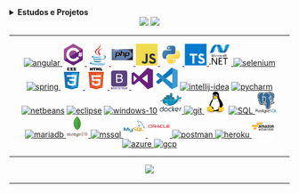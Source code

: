 <details>
    <summary><strong>Estudos e Projetos</strong></summary>
    <ul>
        <li><strong>JAVA</strong>
            <ul>
                <li><a href="https://github.com/douglasvlm/AppAgenda_Java_InterfaceSwing">Agenda Acacêmica utilizando Interface Swing & MySQL</a>
                <li><a href="https://github.com/douglasvlm/Java_Docker_PostgreSQL">API Rest de consulta de cidades do Brasil com dados comparativos</a>
                <li><a href="https://github.com/douglasvlm/Spring_Boot_Rest_API">API Rest para anotações acadêmicas</a>
                <li><a href="https://github.com/douglasvlm/Spring-Cloud-Docker-Redis-ElasticSearch">Arquitetura baseada em microsserviços usando Spring Cloud</a>
                <li><a href="https://github.com/douglasvlm/qa-bdd-java-selenium-cucumber">Behavior Driven Development - BDD com Java</a>
                <li><a href="https://github.com/douglasvlm/sys_api_rest">Desenvolvendo um sistema de gerenciamento de pessoas em API REST com Spring Boot</a>
                <li><a href="https://github.com/douglasvlm/Config-Server-Spring-Cloud">Repositório de configuração. Arquitetura baseada em microsserviços usando Spring Cloud</a>
                <li><a href="https://github.com/douglasvlm/Spring_Boot_Rest_API_2">Sistema de gerenciamento de clientes em API REST com Spring Boot</a>
                <li><a href="https://github.com/douglasvlm/Spring_Boot_Test_Rest_API">Testes unitários para validar uma API REST de gerenciamento de estoques de cerveja</a>
            </ul>
        </li>
        <li><strong>C#</strong>
            <ul>
                <li><a href="https://github.com/douglasvlm/Dio-Projeto-1-dotnet">Aplicação Simples para cadastros de veículos. Projeto 1 do Bootcamp LocalizaLabs .NET Developer</a>
                <li><a href="https://github.com/douglasvlm/Dio-Projeto-2-dotnet">Aplicação Simples para cadastros de veículos. Projeto 2 do Bootcamp LocalizaLabs .NET Developer</a>  
                <li><a href="https://github.com/douglasvlm/ApiClassificados">API .NET - Catálogo de Classificados</a>
                <li><a href="https://github.com/douglasvlm/Api_Mongo_Csharp">API.NET integrada ao MongoDB</a>
                <li><a href="https://github.com/douglasvlm/ClassificadosMVC">Cadastro de classificados .NET com EntityFrameworkCore e SQLServer</a>
                <li><a href="https://github.com/douglasvlm/Conf-Suite-Test">Configuração da Suíte de testes e aplicando testes integrados em .NET CORE</a>
                <li><a href="https://github.com/douglasvlm/CursoMVC">Criando um app Web ASP .NET MVC</a>
                <li><a href="https://github.com/douglasvlm/Api_Deploy">Desenvolvendo uma aplicação de login seguro usando ASP.NET Core MVC</a>
                <li><a href="https://github.com/douglasvlm/Implementando-stack-de-testes">Implementação de testes de unidade e integrados em um projeto .NET</a>
            </ul>
        </li>
        <li><strong>Angular / HTML / CSS / Javascript</strong>
            <ul>
                <li><a href="https://github.com/douglasvlm/Course-Angular">Aplicação com Angular</a>    
                <li><a href="https://github.com/douglasvlm/snake-game-HTML-CSS-JavaScript">Desenvolvendo o clássico jogo da cobrinha utilizando HTML, CSS e JavaScript</a>
                <li><a href="https://github.com/douglasvlm/index_instagram">Recriando a página inicial do Instagram</a>
                <li><a href="https://github.com/douglasvlm/carousel-bootcamps-dio">Recriando página do NETFLIX - Página de Bootcamps da DIO</a>
            </ul>
        </li>
        <li><strong>PHP</strong>
            <ul>
                <li><a href="https://github.com/douglasvlm/PHP_MySQL">Desenvolvimento WEB - PHP & MySQL</a>
            </ul>
        </li>
        <li><strong>Python</strong>
            <ul>
                <li><a href="https://github.com/douglasvlm/Projeto_Analise-de-dados-com-Python-e-Pandas">Análise de dados com Python e Pandas</a>    
                <li><a href="https://github.com/douglasvlm/Entrega-Desafio-Dataproc">Criando um ecossistema Hadoop totalmente gerenciado com Google Cloud Platform</a>
                <li><a href="https://github.com/douglasvlm/Aula_Python">Fundamentos de segurança da informação com Python</a>
            </ul>
        </li>              
    </ul>
</details>
<div align="center">
    <img src="https://github-readme-stats.vercel.app/api?username=douglasvlm&show_icons=true&locale=en"/>
    <img src="https://github-readme-stats.vercel.app/api/top-langs/?username=douglasvlm&layout=compact&langs_count=10"/>
</div>

  <div align="center">
      <hr/> 
      <a href="https://angular.io" target="_blank"> <img src="https://angular.io/assets/images/logos/angular/angular.svg" alt="angular" width="40" height="40"/> </a>    
      <a href="https://www.w3schools.com/cs/" target="_blank"> <img src="https://raw.githubusercontent.com/devicons/devicon/master/icons/csharp/csharp-original.svg" alt="csharp" width="40" height="40"/> </a>
      <a href="https://www.java.com" target="_blank"> <img src="https://raw.githubusercontent.com/devicons/devicon/master/icons/java/java-original.svg" alt="java" width="40" height="40"/> </a> 
      <a href="https://www.php.net" target="_blank"> <img src="https://raw.githubusercontent.com/devicons/devicon/master/icons/php/php-original.svg" alt="php" width="40" height="40"/> </a> 
      <a href="https://developer.mozilla.org/en-US/docs/Web/JavaScript" target="_blank"> <img src="https://raw.githubusercontent.com/devicons/devicon/master/icons/javascript/javascript-original.svg" alt="javascript" width="40" height="40"/> </a>
      <a href="https://www.python.org" target="_blank"> <img src="https://raw.githubusercontent.com/devicons/devicon/master/icons/python/python-original.svg" alt="python" width="40" height="40"/> </a>
      <a href="https://www.typescriptlang.org/" target="_blank"> <img src="https://raw.githubusercontent.com/devicons/devicon/master/icons/typescript/typescript-original.svg" alt="typescript" width="40" height="40"/> </a>       
      <a href="https://dotnet.microsoft.com/" target="_blank"> <img src="https://raw.githubusercontent.com/devicons/devicon/master/icons/dot-net/dot-net-original-wordmark.svg" alt="dotnet" width="40" height="40"/> </a>
      <a href="https://www.selenium.dev" target="_blank"> <img src="https://raw.githubusercontent.com/detain/svg-logos/780f25886640cef088af994181646db2f6b1a3f8/svg/selenium-logo.svg" alt="selenium" width="40" height="40"/> </a> 
      <a href="https://spring.io/" target="_blank"> <img src="https://www.vectorlogo.zone/logos/springio/springio-icon.svg" alt="spring" width="40" height="40"/> </a>
      <a href="https://www.w3schools.com/css/" target="_blank"> <img src="https://raw.githubusercontent.com/devicons/devicon/master/icons/css3/css3-original-wordmark.svg" alt="css3" width="40" height="40"/> </a> 
      <a href="https://www.w3.org/html/" target="_blank"> <img src="https://raw.githubusercontent.com/devicons/devicon/master/icons/html5/html5-original-wordmark.svg" alt="html5" width="40" height="40"/> </a>
      <a href="https://getbootstrap.com" target="_blank"> <img src="https://raw.githubusercontent.com/devicons/devicon/master/icons/bootstrap/bootstrap-plain-wordmark.svg" alt="bootstrap" width="35" height="35"/> </a>
      <a href="https://visualstudio.microsoft.com/" target="_blank"><img src="https://raw.githubusercontent.com/devicons/devicon/9f4f5cdb393299a81125eb5127929ea7bfe42889/icons/visualstudio/visualstudio-plain.svg" alt="Visual Studio" height="40" width="40"/></a>
      <a href="https://code.visualstudio.com/" target="_blank"><img src="https://raw.githubusercontent.com/devicons/devicon/9f4f5cdb393299a81125eb5127929ea7bfe42889/icons/vscode/vscode-original.svg" alt="VS code" height="40" width="40"></a>
      <a href="https://www.jetbrains.com/idea/" target="_blank"><img src="https://img.icons8.com/color/96/000000/intellij-idea.png" alt="intellij-idea" width="40" height="40"/></a>
      <a href="https://www.jetbrains.com/pycharm" target="_blank"><img src="https://img.icons8.com/color/96/000000/pycharm.png" alt="pycharm" width="40" height="40"/></a>
      <a href="https://netbeans.apache.org/" target="_blank"><img src="https://netbeans.apache.org/images/apache-netbeans.svg" alt="netbeans" width="40" height="40"/></a>
      <a href="https://www.eclipse.org/downloads/" target="_blank"><img src="https://www.eclipse.org/downloads/assets/public/images/logo-eclipse.png" alt="eclipse" width="40" height="40"/></a>
      <a href="https://www.microsoft.com/windows/" target="_blank"><img src="https://img.icons8.com/color/96/000000/windows-10.png" alt="windows-10" width="40" height="40"/></a>
      <a href="https://www.docker.com/" target="_blank"> <img src="https://raw.githubusercontent.com/devicons/devicon/master/icons/docker/docker-original-wordmark.svg" alt="docker" width="40" height="40"/> </a>  
      <a href="https://git-scm.com/" target="_blank"> <img src="https://www.vectorlogo.zone/logos/git-scm/git-scm-icon.svg" alt="git" width="40" height="40"/> </a> 
      <a href="https://www.linux.org/" target="_blank"> <img src="https://raw.githubusercontent.com/devicons/devicon/master/icons/linux/linux-original.svg" alt="linux" width="40" height="40"/></a> 
      <a href="https://www.w3schools.com/sql/" target="_blank"><img src="https://img.icons8.com/dotty/80/000000/sql.png" alt="SQL" width="50" height="50"/> </a>
      <a href="https://www.postgresql.org" target="_blank"> <img src="https://raw.githubusercontent.com/devicons/devicon/master/icons/postgresql/postgresql-original-wordmark.svg" alt="postgresql" width="40" height="40"/> </a> 
      <a href="https://mariadb.org/" target="_blank"> <img src="https://www.vectorlogo.zone/logos/mariadb/mariadb-icon.svg" alt="mariadb" width="40" height="40"/> </a> 
      <a href="https://www.mongodb.com/" target="_blank"> <img src="https://raw.githubusercontent.com/devicons/devicon/master/icons/mongodb/mongodb-original-wordmark.svg" alt="mongodb" width="40" height="40"/> </a> 
      <a href="https://www.microsoft.com/en-us/sql-server" target="_blank"> <img src="https://www.svgrepo.com/show/303229/microsoft-sql-server-logo.svg" alt="mssql" width="40" height="40"/> </a> 
      <a href="https://www.mysql.com/" target="_blank"> <img src="https://raw.githubusercontent.com/devicons/devicon/master/icons/mysql/mysql-original-wordmark.svg" alt="mysql" width="40" height="40"/> </a> 
      <a href="https://www.oracle.com/" target="_blank"> <img src="https://raw.githubusercontent.com/devicons/devicon/master/icons/oracle/oracle-original.svg" alt="oracle" width="40" height="40"/> </a>
      <a href="https://postman.com" target="_blank"> <img src="https://www.vectorlogo.zone/logos/getpostman/getpostman-icon.svg" alt="postman" width="40" height="40"/> </a>  
      <a href="https://heroku.com" target="_blank"> <img src="https://www.vectorlogo.zone/logos/heroku/heroku-icon.svg" alt="heroku" width="40" height="40"/> </a>  
      <a href="https://aws.amazon.com" target="_blank"> <img src="https://raw.githubusercontent.com/devicons/devicon/master/icons/amazonwebservices/amazonwebservices-original-wordmark.svg" alt="aws" width="40" height="40"/> </a> 
      <a href="https://azure.microsoft.com/en-in/" target="_blank"> <img src="https://www.vectorlogo.zone/logos/microsoft_azure/microsoft_azure-icon.svg" alt="azure" width="40" height="40"/> </a>
      <a href="https://cloud.google.com" target="_blank"> <img src="https://www.vectorlogo.zone/logos/google_cloud/google_cloud-icon.svg" alt="gcp" width="40" height="40"/> </a>   
  </div>
  <div align="center">
      <hr/>
      <a href="https://www.linkedin.com/in/douglasvlm/" target="_blank"><img src="https://img.shields.io/badge/-LinkedIn-%230077B5?style=for-the-badge&logo=linkedin&logoColor=white" target="_blank"></a>  
  </div>        
<hr/> 
